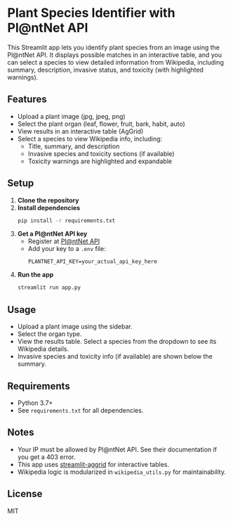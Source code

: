 # Plant Species Identifier with Pl@ntNet API


This Streamlit app lets you identify plant species from an image using the Pl@ntNet API. It displays possible matches in an interactive table, and you can select a species to view detailed information from Wikipedia, including summary, description, invasive status, and toxicity (with highlighted warnings).

## Features
- Upload a plant image (jpg, jpeg, png)
- Select the plant organ (leaf, flower, fruit, bark, habit, auto)
- View results in an interactive table (AgGrid)
- Select a species to view Wikipedia info, including:
  - Title, summary, and description
  - Invasive species and toxicity sections (if available)
  - Toxicity warnings are highlighted and expandable

## Setup
1. **Clone the repository**
2. **Install dependencies**
   ```sh
   pip install -r requirements.txt
   ```
3. **Get a Pl@ntNet API key**
   - Register at [Pl@ntNet API](https://my.plantnet.org/)
   - Add your key to a `.env` file:
     ```
     PLANTNET_API_KEY=your_actual_api_key_here
     ```
4. **Run the app**
   ```sh
   streamlit run app.py
   ```

## Usage
- Upload a plant image using the sidebar.
- Select the organ type.
- View the results table. Select a species from the dropdown to see its Wikipedia details.
- Invasive species and toxicity info (if available) are shown below the summary.

## Requirements
- Python 3.7+
- See `requirements.txt` for all dependencies.

## Notes
- Your IP must be allowed by Pl@ntNet API. See their documentation if you get a 403 error.
- This app uses [streamlit-aggrid](https://github.com/PablocFonseca/streamlit-aggrid) for interactive tables.
- Wikipedia logic is modularized in `wikipedia_utils.py` for maintainability.

## License
MIT
